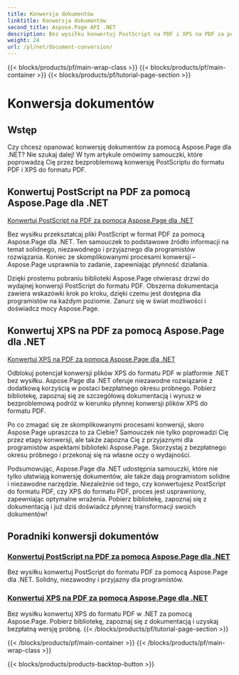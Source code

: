 ```yaml
---
title: Konwersja dokumentów
linktitle: Konwersja dokumentów
second_title: Aspose.Page API .NET
description: Bez wysiłku konwertuj PostScript na PDF i XPS na PDF za pomocą samouczków Aspose.Page dla .NET. Solidne, niezawodne i proste rozwiązania umożliwiające bezproblemową konwersję dokumentów.
weight: 24
url: /pl/net/document-conversion/
---
```


{{< blocks/products/pf/main-wrap-class >}}
{{< blocks/products/pf/main-container >}}
{{< blocks/products/pf/tutorial-page-section >}}

# Konwersja dokumentów


## Wstęp

Czy chcesz opanować konwersję dokumentów za pomocą Aspose.Page dla .NET? Nie szukaj dalej! W tym artykule omówimy samouczki, które poprowadzą Cię przez bezproblemową konwersję PostScriptu do formatu PDF i XPS do formatu PDF.

## Konwertuj PostScript na PDF za pomocą Aspose.Page dla .NET

[Konwertuj PostScript na PDF za pomocą Aspose.Page dla .NET](./convert-postscript-to-pdf/)

Bez wysiłku przekształcaj pliki PostScript w format PDF za pomocą Aspose.Page dla .NET. Ten samouczek to podstawowe źródło informacji na temat solidnego, niezawodnego i przyjaznego dla programistów rozwiązania. Koniec ze skomplikowanymi procesami konwersji – Aspose.Page usprawnia to zadanie, zapewniając płynność działania.

Dzięki prostemu pobraniu biblioteki Aspose.Page otwierasz drzwi do wydajnej konwersji PostScript do formatu PDF. Obszerna dokumentacja zawiera wskazówki krok po kroku, dzięki czemu jest dostępna dla programistów na każdym poziomie. Zanurz się w świat możliwości i doświadcz mocy Aspose.Page.

## Konwertuj XPS na PDF za pomocą Aspose.Page dla .NET

[Konwertuj XPS na PDF za pomocą Aspose.Page dla .NET](./convert-xps-to-pdf/)

Odblokuj potencjał konwersji plików XPS do formatu PDF w platformie .NET bez wysiłku. Aspose.Page dla .NET oferuje niezawodne rozwiązanie z dodatkową korzyścią w postaci bezpłatnego okresu próbnego. Pobierz bibliotekę, zapoznaj się ze szczegółową dokumentacją i wyrusz w bezproblemową podróż w kierunku płynnej konwersji plików XPS do formatu PDF.

Po co zmagać się ze skomplikowanymi procesami konwersji, skoro Aspose.Page upraszcza to za Ciebie? Samouczek nie tylko poprowadzi Cię przez etapy konwersji, ale także zapozna Cię z przyjaznymi dla programistów aspektami biblioteki Aspose.Page. Skorzystaj z bezpłatnego okresu próbnego i przekonaj się na własne oczy o wydajności.

Podsumowując, Aspose.Page dla .NET udostępnia samouczki, które nie tylko ułatwiają konwersję dokumentów, ale także dają programistom solidne i niezawodne narzędzie. Niezależnie od tego, czy konwertujesz PostScript do formatu PDF, czy XPS do formatu PDF, proces jest usprawniony, zapewniając optymalne wrażenia. Pobierz bibliotekę, zapoznaj się z dokumentacją i już dziś doświadcz płynnej transformacji swoich dokumentów!
## Poradniki konwersji dokumentów
### [Konwertuj PostScript na PDF za pomocą Aspose.Page dla .NET](./convert-postscript-to-pdf/)
Bez wysiłku konwertuj PostScript do formatu PDF za pomocą Aspose.Page dla .NET. Solidny, niezawodny i przyjazny dla programistów.
### [Konwertuj XPS na PDF za pomocą Aspose.Page dla .NET](./convert-xps-to-pdf/)
Bez wysiłku konwertuj XPS do formatu PDF w .NET za pomocą Aspose.Page. Pobierz bibliotekę, zapoznaj się z dokumentacją i uzyskaj bezpłatną wersję próbną.
{{< /blocks/products/pf/tutorial-page-section >}}

{{< /blocks/products/pf/main-container >}}
{{< /blocks/products/pf/main-wrap-class >}}

{{< blocks/products/products-backtop-button >}}
